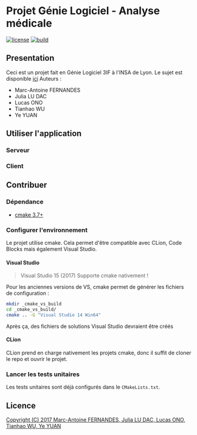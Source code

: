 # Projet Génie Logiciel - Analyse médicale

[![license](https://img.shields.io/github/license/Embraser01/INSA-GL-Analyse-medicale.svg)](./LICENSE.md)
[![build](https://api.travis-ci.org/Embraser01/INSA-GL-Analyse-medicale.svg?branch=prod)](https://travis-ci.org/Embraser01/INSA-GL-Analyse-medicale)

## Presentation
  Ceci est un projet fait en Génie Logiciel 3IF à l'INSA de Lyon. Le sujet est disponible [ici](./doc/sujet.pdf)
  Auteurs :
*    Marc-Antoine FERNANDES
*    Julia LU DAC
*    Lucas ONO
*    Tianhao WU
*    Ye YUAN

## Utiliser l'application

### Serveur

### Client

## Contribuer

### Dépendance

* [cmake 3.7+](https://cmake.org/)

### Configurer l'environnement

Le projet utilise cmake. Cela permet d'être compatible avec CLion, 
Code Blocks mais également Visual Studio.

#### Visual Studio

> Visual Studio 15 (2017) Supporte cmake nativement !

Pour les anciennes versions de VS, cmake permet de générer les fichiers de configuration :
```bash
mkdir _cmake_vs_build
cd _cmake_vs_build/
cmake .. -G "Visual Studio 14 Win64"
```

Après ça, des fichiers de solutions Visual Studio devraient être créés

#### CLion

CLion prend en charge nativement les projets cmake,
donc il suffit de cloner le repo et ouvrir le projet.


### Lancer les tests unitaires

Les tests unitaires sont déjà configurés dans le `CMakeLists.txt`.

## Licence

[Copyright (C) 2017  Marc-Antoine FERNANDES, 
Julia LU DAC, Lucas ONO, Tianhao WU, Ye YUAN](./LICENSE.md)
